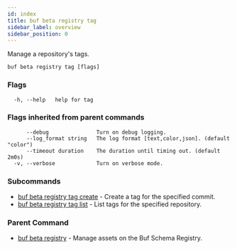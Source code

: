 ```yaml
---
id: index
title: buf beta registry tag
sidebar_label: overview
sidebar_position: 0
---
```

Manage a repository's tags.

```
buf beta registry tag [flags]
```

### Flags

```
  -h, --help   help for tag
```

### Flags inherited from parent commands

```
      --debug               Turn on debug logging.
      --log_format string   The log format [text,color,json]. (default "color")
      --timeout duration    The duration until timing out. (default 2m0s)
  -v, --verbose             Turn on verbose mode.
```

### Subcommands

* [buf beta registry tag create](create)	 - Create a tag for the specified commit.
* [buf beta registry tag list](list)	 - List tags for the specified repository.

### Parent Command

* [buf beta registry](../index)	 - Manage assets on the Buf Schema Registry.
